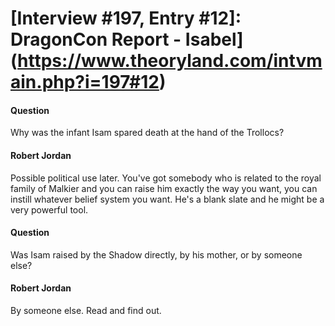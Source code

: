 # [Interview #197, Entry #12]: DragonCon Report - Isabel](https://www.theoryland.com/intvmain.php?i=197#12)

#### Question

Why was the infant Isam spared death at the hand of the Trollocs?

#### Robert Jordan

Possible political use later. You've got somebody who is related to the royal family of Malkier and you can raise him exactly the way you want, you can instill whatever belief system you want. He's a blank slate and he might be a very powerful tool.

#### Question

Was Isam raised by the Shadow directly, by his mother, or by someone else?

#### Robert Jordan

By someone else. Read and find out.

